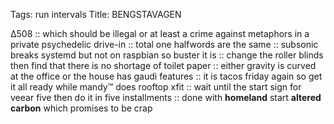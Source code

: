 Tags: run intervals
Title: BENGSTAVAGEN
  
∆508 :: which should be illegal or at least a crime against metaphors in a private psychedelic drive-in :: total one halfwords are the same :: subsonic breaks systemd but not on raspbian so buster it is :: change the roller blinds then find that there is no shortage of toilet paper :: either gravity is curved at the office or the house has gaudi features :: it is tacos friday again so get it all ready while mandy™ does rooftop xfit :: wait until the start sign for veear five then do it in five installments :: done with **homeland** start **altered carbon** which promises to be crap